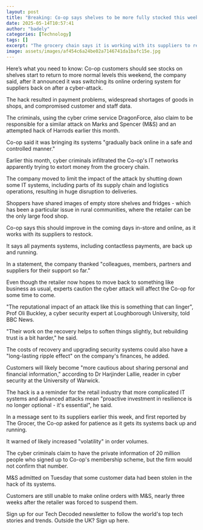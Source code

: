 ```yaml
---
layout: post
title: "Breaking: Co-op says shelves to be more fully stocked this weekend"
date: 2025-05-14T10:57:41
author: "badely"
categories: [Technology]
tags: []
excerpt: "The grocery chain says it is working with its suppliers to restock shelves after a cyber-attack."
image: assets/images/af454c6a24be02a7146741da1bafc15e.jpg
---
```


Here’s what you need to know: Co-op customers should see stocks on shelves start to return to more normal levels this weekend, the company said, after it announced it was switching its online ordering system for suppliers back on after a cyber-attack.

The hack resulted in payment problems, widespread shortages of goods in shops, and compromised customer and staff data.

The criminals, using the cyber crime service DragonForce, also claim to be responsible for a similar attack on Marks and Spencer (M&S) and an attempted hack of Harrods earlier this month.

Co-op said it was bringing its systems "gradually back online in a safe and controlled manner."

Earlier this month, cyber criminals infiltrated the Co-op's IT networks apparently trying to extort money from the grocery chain.

The company moved to limit the impact of the attack by shutting down some IT systems, including parts of its supply chain and logistics operations, resulting in huge disruption to deliveries.

Shoppers have shared images of empty store shelves and fridges - which has been a particular issue in rural communities, where the retailer can be the only large food shop.

Co-op says this should improve in the coming days in-store and online, as it works with its suppliers to restock.

It says all payments systems, including contactless payments, are back up and running.

In a statement, the company thanked "colleagues, members, partners and suppliers for their support so far."

Even though the retailer now hopes to move back to something like business as usual, experts caution the cyber attack will affect the Co-op for some time to come.

"The reputational impact of an attack like this is something that can linger", Prof Oli Buckley, a cyber security expert at Loughborough University, told BBC News.

"Their work on the recovery helps to soften things slightly, but rebuilding trust is a bit harder," he said.

The costs of recovery and upgrading security systems could also have a "long-lasting ripple effect" on the company's finances, he added.

Customers will likely become "more cautious about sharing personal and financial information," according to Dr Harjinder Lallie, reader in cyber security at the University of Warwick.

The hack is a a reminder for the retail industry that more complicated IT systems and advanced attacks mean "proactive investment in resilience is no longer optional - it's essential", he said.

In a message sent to its suppliers earlier this week, and first reported by The Grocer, the Co-op asked for patience as it gets its systems back up and running.

It warned of likely increased "volatility" in order volumes.

The cyber criminals claim to have the private information of 20 million people who signed up to Co-op's membership scheme, but the firm would not confirm that number.

M&S admitted on Tuesday that some customer data had been stolen in the hack of its systems.

Customers are still unable to make online orders with M&S, nearly three weeks after the retailer was forced to suspend them.

Sign up for our Tech Decoded newsletter to follow the world's top tech stories and trends. Outside the UK? Sign up here.

